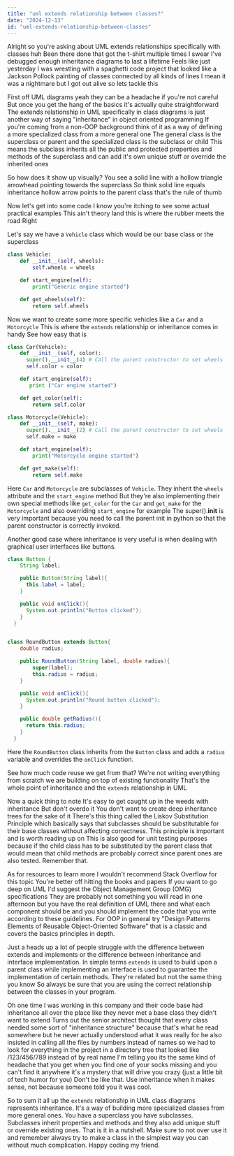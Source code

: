 ```yaml
---
title: "uml extends relationship between classes?"
date: "2024-12-13"
id: "uml-extends-relationship-between-classes"
---
```


Alright so you're asking about UML extends relationships specifically with classes huh Been there done that got the t-shirt multiple times I swear I've debugged enough inheritance diagrams to last a lifetime Feels like just yesterday I was wrestling with a spaghetti code project that looked like a Jackson Pollock painting of classes connected by all kinds of lines I mean it was a nightmare but I got out alive so lets tackle this

First off UML diagrams yeah they can be a headache if you're not careful But once you get the hang of the basics it's actually quite straightforward The extends relationship in UML specifically in class diagrams is just another way of saying "inheritance" in object oriented programming If you're coming from a non-OOP background think of it as a way of defining a more specialized class from a more general one The general class is the superclass or parent and the specialized class is the subclass or child This means the subclass inherits all the public and protected properties and methods of the superclass and can add it's own unique stuff or override the inherited ones

So how does it show up visually? You see a solid line with a hollow triangle arrowhead pointing towards the superclass So think solid line equals inheritance hollow arrow points to the parent class that's the rule of thumb

Now let's get into some code I know you're itching to see some actual practical examples This ain't theory land this is where the rubber meets the road Right

Let's say we have a `Vehicle` class which would be our base class or the superclass

```python
class Vehicle:
    def __init__(self, wheels):
        self.wheels = wheels

    def start_engine(self):
        print("Generic engine started")

    def get_wheels(self):
        return self.wheels
```

Now we want to create some more specific vehicles like a `Car` and a `Motorcycle` This is where the `extends` relationship or inheritance comes in handy See how easy that is

```python
class Car(Vehicle):
    def __init__(self, color):
      super().__init__(4) # Call the parent constructor to set wheels
      self.color = color

    def start_engine(self):
       print ("Car engine started")

    def get_color(self):
        return self.color

class Motorcycle(Vehicle):
    def __init__(self, make):
      super().__init__(2) # Call the parent constructor to set wheels
      self.make = make

    def start_engine(self):
        print("Motorcycle engine started")

    def get_make(self):
        return self.make
```

Here `Car` and `Motorcycle` are subclasses of `Vehicle`. They inherit the `wheels` attribute and the `start_engine` method But they're also implementing their own special methods like `get_color` for the `Car` and `get_make` for the `Motorcycle` and also overriding `start_engine` for example The super().__init__ is very important because you need to call the parent init in python so that the parent constructor is correctly invoked.

Another good case where inheritance is very useful is when dealing with graphical user interfaces like buttons.

```java
class Button {
    String label;

    public Button(String label){
      this.label = label;
    }

    public void onClick(){
      System.out.println("Button clicked");
    }
  }


class RoundButton extends Button{
    double radius;

    public RoundButton(String label, double radius){
        super(label);
        this.radius = radius;
    }

    public void onClick(){
      System.out.println("Round button clicked");
    }

    public double getRadius(){
      return this.radius;
    }
  }
```

Here the `RoundButton` class inherits from the `Button` class and adds a `radius` variable and overrides the `onClick` function.

See how much code reuse we get from that? We're not writing everything from scratch we are building on top of existing functionality That's the whole point of inheritance and the `extends` relationship in UML

Now a quick thing to note It's easy to get caught up in the weeds with inheritance But don't overdo it You don't want to create deep inheritance trees for the sake of it There's this thing called the Liskov Substitution Principle which basically says that subclasses should be substitutable for their base classes without affecting correctness. This principle is important and is worth reading up on This is also good for unit testing purposes because if the child class has to be substituted by the parent class that would mean that child methods are probably correct since parent ones are also tested. Remember that.

As for resources to learn more I wouldn't recommend Stack Overflow for this topic You're better off hitting the books and papers If you want to go deep on UML I'd suggest the Object Management Group (OMG) specifications They are probably not something you will read in one afternoon but you have the real definition of UML there and what each component should be and you should implement the code that you write according to these guidelines. For OOP in general try "Design Patterns Elements of Reusable Object-Oriented Software" that is a classic and covers the basics principles in depth.

Just a heads up a lot of people struggle with the difference between extends and implements or the difference between inheritance and interface implementation. In simple terms `extends` is used to build upon a parent class while implementing an interface is used to guarantee the implementation of certain methods. They're related but not the same thing you know So always be sure that you are using the correct relationship between the classes in your program.

Oh one time I was working in this company and their code base had inheritance all over the place like they never met a base class they didn't want to extend Turns out the senior architect thought that every class needed some sort of "inheritance structure" because that's what he read somewhere but he never actually understood what it was really for he also insisted in calling all the files by numbers instead of names so we had to look for everything in the project in a directory tree that looked like /123/456/789 instead of by real name I'm telling you its the same kind of headache that you get when you find one of your socks missing and you can't find it anywhere it's a mystery that will drive you crazy (just a little bit of tech humor for you) Don't be like that. Use inheritance when it makes sense, not because someone told you it was cool.

So to sum it all up the `extends` relationship in UML class diagrams represents inheritance. It's a way of building more specialized classes from more general ones. You have a superclass you have subclasses. Subclasses inherit properties and methods and they also add unique stuff or override existing ones. That is it in a nutshell.
Make sure to not over use it and remember always try to make a class in the simplest way you can without much complication. Happy coding my friend.
